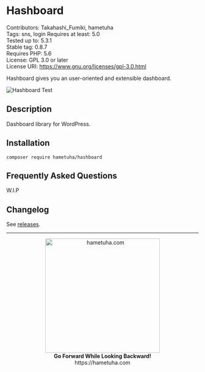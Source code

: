 # Hashboard

Contributors: Takahashi_Fumiki, hametuha  
Tags: sns, login
Requires at least: 5.0  
Tested up to: 5.3.1  
Stable tag: 0.8.7  
Requires PHP: 5.6  
License: GPL 3.0 or later  
License URI: https://www.gnu.org/licenses/gpl-3.0.html

Hashboard gives you an user-oriented and extensible dashboard.

![Hashboard Test](https://github.com/hametuha/hashboard/workflows/Hashboard%20Test/badge.svg?branch=master)

## Description

Dashboard library for WordPress.

## Installation

```
composer require hametuha/hashboard
```

## Frequently Asked Questions 

W.I.P

## Changelog

See [releases](https://github.com/hametuha/hashboard/releases).

---

<p align="center">
<img alt="hametuha.com" src="https://hametuha.co.jp/identities/hametuha-logo.svg" width="300" height="auto" /><br />
<strong>Go Forward While Looking Backward!</strong><br />
https://hametuha.com
<p>
